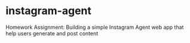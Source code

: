 # instagram-agent
Homework Assignment: Building a simple Instagram Agent web app that help users generate and post content
